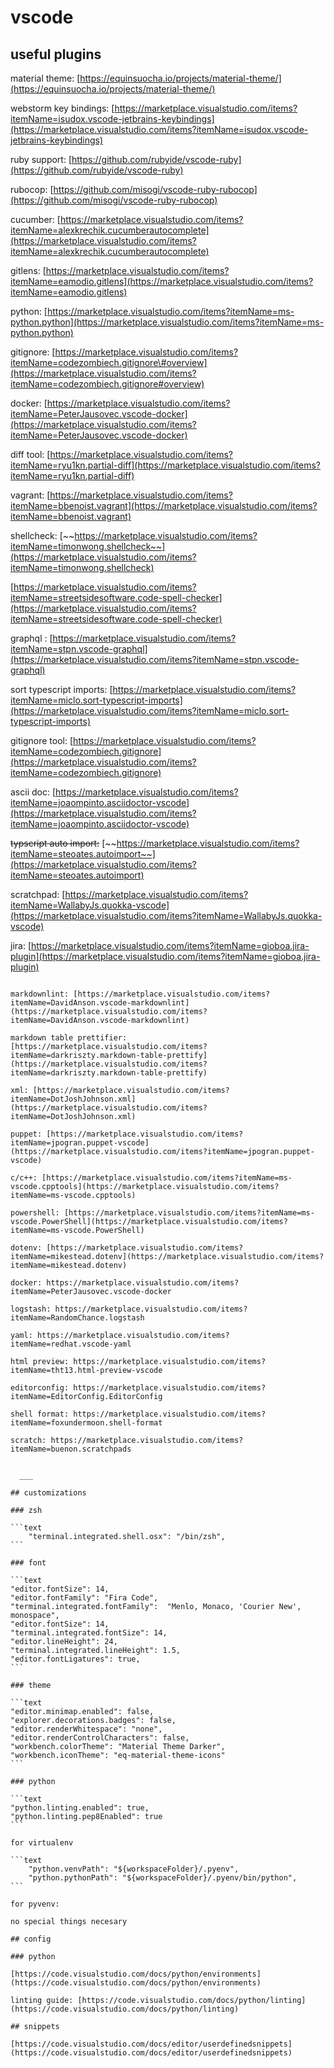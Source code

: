 # vscode

## useful plugins

material theme: [https://equinsuocha.io/projects/material-theme/](https://equinsuocha.io/projects/material-theme/)

webstorm key bindings: [https://marketplace.visualstudio.com/items?itemName=isudox.vscode-jetbrains-keybindings](https://marketplace.visualstudio.com/items?itemName=isudox.vscode-jetbrains-keybindings)

ruby support: [https://github.com/rubyide/vscode-ruby](https://github.com/rubyide/vscode-ruby)

rubocop: [https://github.com/misogi/vscode-ruby-rubocop](https://github.com/misogi/vscode-ruby-rubocop)

cucumber: [https://marketplace.visualstudio.com/items?itemName=alexkrechik.cucumberautocomplete](https://marketplace.visualstudio.com/items?itemName=alexkrechik.cucumberautocomplete)

gitlens: [https://marketplace.visualstudio.com/items?itemName=eamodio.gitlens](https://marketplace.visualstudio.com/items?itemName=eamodio.gitlens)

python: [https://marketplace.visualstudio.com/items?itemName=ms-python.python](https://marketplace.visualstudio.com/items?itemName=ms-python.python)

gitignore: [https://marketplace.visualstudio.com/items?itemName=codezombiech.gitignore\#overview](https://marketplace.visualstudio.com/items?itemName=codezombiech.gitignore#overview)

docker: [https://marketplace.visualstudio.com/items?itemName=PeterJausovec.vscode-docker](https://marketplace.visualstudio.com/items?itemName=PeterJausovec.vscode-docker)

diff tool: [https://marketplace.visualstudio.com/items?itemName=ryu1kn.partial-diff](https://marketplace.visualstudio.com/items?itemName=ryu1kn.partial-diff)

vagrant: [https://marketplace.visualstudio.com/items?itemName=bbenoist.vagrant](https://marketplace.visualstudio.com/items?itemName=bbenoist.vagrant)

shellcheck: [~~https://marketplace.visualstudio.com/items?itemName=timonwong.shellcheck~~](https://marketplace.visualstudio.com/items?itemName=timonwong.shellcheck)

[https://marketplace.visualstudio.com/items?itemName=streetsidesoftware.code-spell-checker](https://marketplace.visualstudio.com/items?itemName=streetsidesoftware.code-spell-checker)

graphql : [https://marketplace.visualstudio.com/items?itemName=stpn.vscode-graphql](https://marketplace.visualstudio.com/items?itemName=stpn.vscode-graphql)

sort typescript imports: [https://marketplace.visualstudio.com/items?itemName=miclo.sort-typescript-imports](https://marketplace.visualstudio.com/items?itemName=miclo.sort-typescript-imports)

gitignore tool: [https://marketplace.visualstudio.com/items?itemName=codezombiech.gitignore](https://marketplace.visualstudio.com/items?itemName=codezombiech.gitignore)

ascii doc: [https://marketplace.visualstudio.com/items?itemName=joaompinto.asciidoctor-vscode](https://marketplace.visualstudio.com/items?itemName=joaompinto.asciidoctor-vscode)

~~typscript auto import:~~ [~~https://marketplace.visualstudio.com/items?itemName=steoates.autoimport~~](https://marketplace.visualstudio.com/items?itemName=steoates.autoimport)

scratchpad: [https://marketplace.visualstudio.com/items?itemName=WallabyJs.quokka-vscode](https://marketplace.visualstudio.com/items?itemName=WallabyJs.quokka-vscode)

jira: [https://marketplace.visualstudio.com/items?itemName=gioboa.jira-plugin](https://marketplace.visualstudio.com/items?itemName=gioboa.jira-plugin)

~~~~[~~https://marketplace.visualstudio.com/items?itemName=KnisterPeter.vscode-jira~~](https://marketplace.visualstudio.com/items?itemName=KnisterPeter.vscode-jira)~~~~

markdownlint: [https://marketplace.visualstudio.com/items?itemName=DavidAnson.vscode-markdownlint](https://marketplace.visualstudio.com/items?itemName=DavidAnson.vscode-markdownlint)

markdown table prettifier:
[https://marketplace.visualstudio.com/items?itemName=darkriszty.markdown-table-prettify](https://marketplace.visualstudio.com/items?itemName=darkriszty.markdown-table-prettify)

xml: [https://marketplace.visualstudio.com/items?itemName=DotJoshJohnson.xml](https://marketplace.visualstudio.com/items?itemName=DotJoshJohnson.xml)

puppet: [https://marketplace.visualstudio.com/items?itemName=jpogran.puppet-vscode](https://marketplace.visualstudio.com/items?itemName=jpogran.puppet-vscode)

c/c++: [https://marketplace.visualstudio.com/items?itemName=ms-vscode.cpptools](https://marketplace.visualstudio.com/items?itemName=ms-vscode.cpptools)

powershell: [https://marketplace.visualstudio.com/items?itemName=ms-vscode.PowerShell](https://marketplace.visualstudio.com/items?itemName=ms-vscode.PowerShell)

dotenv: [https://marketplace.visualstudio.com/items?itemName=mikestead.dotenv](https://marketplace.visualstudio.com/items?itemName=mikestead.dotenv)

docker: https://marketplace.visualstudio.com/items?itemName=PeterJausovec.vscode-docker

logstash: https://marketplace.visualstudio.com/items?itemName=RandomChance.logstash

yaml: https://marketplace.visualstudio.com/items?itemName=redhat.vscode-yaml

html preview: https://marketplace.visualstudio.com/items?itemName=tht13.html-preview-vscode

editorconfig: https://marketplace.visualstudio.com/items?itemName=EditorConfig.EditorConfig

shell format: https://marketplace.visualstudio.com/items?itemName=foxundermoon.shell-format

scratch: https://marketplace.visualstudio.com/items?itemName=buenon.scratchpads
  

  ___

## customizations

### zsh

```text
    "terminal.integrated.shell.osx": "/bin/zsh",
```

### font

```text
"editor.fontSize": 14,
"editor.fontFamily": "Fira Code",
"terminal.integrated.fontFamily":  "Menlo, Monaco, 'Courier New', monospace",
"editor.fontSize": 14,
"terminal.integrated.fontSize": 14,
"editor.lineHeight": 24,
"terminal.integrated.lineHeight": 1.5,
"editor.fontLigatures": true,
```

### theme

```text
"editor.minimap.enabled": false,
"explorer.decorations.badges": false,
"editor.renderWhitespace": "none",
"editor.renderControlCharacters": false,
"workbench.colorTheme": "Material Theme Darker",
"workbench.iconTheme": "eq-material-theme-icons"
```

### python

```text
"python.linting.enabled": true,
"python.linting.pep8Enabled": true
```

for virtualenv

```text
    "python.venvPath": "${workspaceFolder}/.pyenv",
    "python.pythonPath": "${workspaceFolder}/.pyenv/bin/python",
```

for pyvenv:

no special things necesary

## config

### python

[https://code.visualstudio.com/docs/python/environments](https://code.visualstudio.com/docs/python/environments)

linting guide: [https://code.visualstudio.com/docs/python/linting](https://code.visualstudio.com/docs/python/linting)

## snippets

[https://code.visualstudio.com/docs/editor/userdefinedsnippets](https://code.visualstudio.com/docs/editor/userdefinedsnippets)

